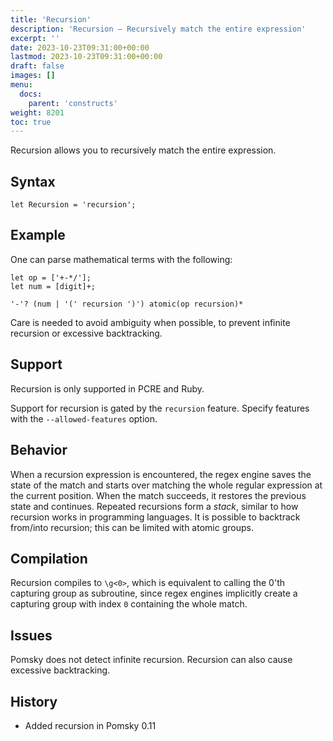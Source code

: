 ```yaml
---
title: 'Recursion'
description: 'Recursion – Recursively match the entire expression'
excerpt: ''
date: 2023-10-23T09:31:00+00:00
lastmod: 2023-10-23T09:31:00+00:00
draft: false
images: []
menu:
  docs:
    parent: 'constructs'
weight: 8201
toc: true
---
```


Recursion allows you to recursively match the entire expression.

## Syntax

```pomsky
let Recursion = 'recursion';
```

## Example

One can parse mathematical terms with the following:

```pomsky
let op = ['+-*/'];
let num = [digit]+;

'-'? (num | '(' recursion ')') atomic(op recursion)*
```

Care is needed to avoid ambiguity when possible, to prevent infinite recursion or excessive
backtracking.

## Support

Recursion is only supported in PCRE and Ruby.

Support for recursion is gated by the `recursion` feature. Specify features with the
`--allowed-features` option.

## Behavior

When a recursion expression is encountered, the regex engine saves the state of the match and starts
over matching the whole regular expression at the current position. When the match succeeds, it
restores the previous state and continues. Repeated recursions form a _stack_, similar to how
recursion works in programming languages. It is possible to backtrack from/into recursion; this
can be limited with atomic groups.

## Compilation

Recursion compiles to `\g<0>`, which is equivalent to calling the 0'th capturing group as
subroutine, since regex engines implicitly create a capturing group with index `0` containing the
whole match.

## Issues

Pomsky does not detect infinite recursion. Recursion can also cause excessive backtracking.

## History

- Added recursion in Pomsky 0.11
